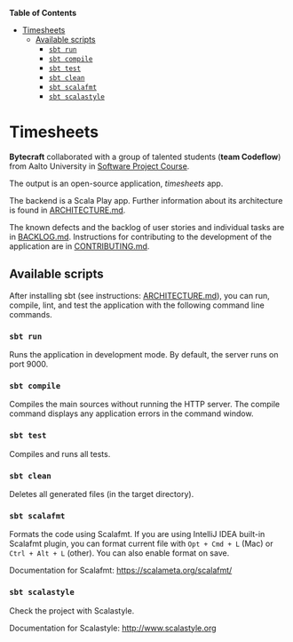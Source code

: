 <!-- markdown-toc start - Don't edit this section. Run M-x markdown-toc-refresh-toc -->
**Table of Contents**

- [Timesheets](#timesheets)
    - [Available scripts](#available-scripts)
        - [`sbt run`](#sbt-run)
        - [`sbt compile`](#sbt-compile)
        - [`sbt test`](#sbt-test)
        - [`sbt clean`](#sbt-clean)
        - [`sbt scalafmt`](#sbt-scalafmt)
        - [`sbt scalastyle`](#sbt-scalastyle)

<!-- markdown-toc end -->


# Timesheets
**Bytecraft** collaborated with a group of talented students (**team Codeflow**)
from Aalto University in [Software Project Course](https://mycourses.aalto.fi/course/view.php?id=28162).

The output is an open-source application, *timesheets* app.

The backend is a Scala Play app. Further information about its architecture is found in [ARCHITECTURE.md](ARCHITECTURE.md). 

The known defects and the backlog of user stories and individual tasks are in [BACKLOG.md](BACKLOG.md).
Instructions for contributing to the development of the application are in [CONTRIBUTING.md](CONTRIBUTING.md).

## Available scripts
After installing sbt (see instructions: [ARCHITECTURE.md](ARCHITECTURE.md)), you can run, compile, lint, and test the application with the following command line commands.

### `sbt run`
Runs the application in development mode. By default, the server runs on port 9000.

### `sbt compile`
Compiles the main sources without running the HTTP server.
The compile command displays any application errors in the command window.

### `sbt test`
Compiles and runs all tests.

### `sbt clean`
Deletes all generated files (in the target directory).

### `sbt scalafmt`

Formats the code using Scalafmt. If you are using IntelliJ IDEA built-in Scalafmt plugin, 
you can format current file with `Opt + Cmd + L` (Mac) or `Ctrl + Alt + L` (other). 
You can also enable format on save.

Documentation for Scalafmt: https://scalameta.org/scalafmt/

### `sbt scalastyle`

Check the project with Scalastyle.

Documentation for Scalastyle: http://www.scalastyle.org
